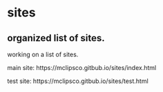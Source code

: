 # sites
## organized list of sites.
<p>
working on a list of sites.
<br>
</p>
<p>main site: https://mclipsco.gitbub.io/sites/index.html</p>
<p>test site: https://mclipsco.gitbub.io/sites/test.html</p>

###
